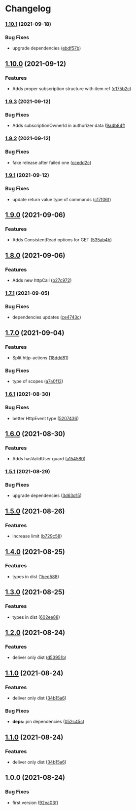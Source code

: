 # Changelog

### [1.10.1](https://www.github.com/Toaztr/commons/compare/v1.10.0...v1.10.1) (2021-09-18)


### Bug Fixes

* upgrade dependencies ([ebdf57b](https://www.github.com/Toaztr/commons/commit/ebdf57b9bb97ea8238bc5183576825ed8fcecadb))

## [1.10.0](https://www.github.com/Toaztr/commons/compare/v1.9.3...v1.10.0) (2021-09-12)


### Features

* Adds proper subscription structure with item ref ([c175b2c](https://www.github.com/Toaztr/commons/commit/c175b2ccb2ea2de7e20fc378d5391475d18c0948))

### [1.9.3](https://www.github.com/Toaztr/commons/compare/v1.9.2...v1.9.3) (2021-09-12)


### Bug Fixes

* Adds subscriptionOwnerId in authorizer data ([9a4b84f](https://www.github.com/Toaztr/commons/commit/9a4b84f729b8ed65d5c6f898d23b1eb47a9819ae))

### [1.9.2](https://www.github.com/Toaztr/commons/compare/v1.9.1...v1.9.2) (2021-09-12)


### Bug Fixes

* fake release after failed one ([ccedd2c](https://www.github.com/Toaztr/commons/commit/ccedd2c372f9338a4134672509a8ebb638dbbe24))

### [1.9.1](https://www.github.com/Toaztr/commons/compare/v1.9.0...v1.9.1) (2021-09-12)


### Bug Fixes

* update return value type of commands ([c17f06f](https://www.github.com/Toaztr/commons/commit/c17f06f0482a6989422de252d836d7f541bb82e3))

## [1.9.0](https://www.github.com/Toaztr/commons/compare/v1.8.0...v1.9.0) (2021-09-06)


### Features

* Adds ConsistentRead options for GET ([535ab4b](https://www.github.com/Toaztr/commons/commit/535ab4ba8ea6b2c8fa99276ffefbfbdce06f6aac))

## [1.8.0](https://www.github.com/Toaztr/commons/compare/v1.7.1...v1.8.0) (2021-09-06)


### Features

* Adds new httpCall ([b27c972](https://www.github.com/Toaztr/commons/commit/b27c9725a4321da56d211a3aa1be44bd89ccb339))

### [1.7.1](https://www.github.com/Toaztr/commons/compare/v1.7.0...v1.7.1) (2021-09-05)


### Bug Fixes

* dependencies updates ([ce4743c](https://www.github.com/Toaztr/commons/commit/ce4743c528458ef7c023670c38f6a77f0d039a2f))

## [1.7.0](https://www.github.com/Toaztr/commons/compare/v1.6.1...v1.7.0) (2021-09-04)


### Features

* Split http-actions ([18ddd81](https://www.github.com/Toaztr/commons/commit/18ddd81942bff03b799ca0e41b6b1afef5057e6d))


### Bug Fixes

* type of scopes ([a7a0f13](https://www.github.com/Toaztr/commons/commit/a7a0f1384004a36f6f30312c97af9a9d545aed55))

### [1.6.1](https://www.github.com/Toaztr/commons/compare/v1.6.0...v1.6.1) (2021-08-30)


### Bug Fixes

* better HttpEvent type ([5207436](https://www.github.com/Toaztr/commons/commit/5207436d36c92475deff0c0d89372db56629bf36))

## [1.6.0](https://www.github.com/Toaztr/commons/compare/v1.5.1...v1.6.0) (2021-08-30)


### Features

* Adds hasValidUser guard ([a154580](https://www.github.com/Toaztr/commons/commit/a1545805c52c9e2a7970067d8f074fef21084a06))

### [1.5.1](https://www.github.com/Toaztr/commons/compare/v1.5.0...v1.5.1) (2021-08-29)


### Bug Fixes

* upgrade dependencies ([3d63d15](https://www.github.com/Toaztr/commons/commit/3d63d154263dea189d1e44fe399d14bd8d4c860f))

## [1.5.0](https://www.github.com/Toaztr/commons/compare/v1.4.0...v1.5.0) (2021-08-26)


### Features

* increase limit ([b729c58](https://www.github.com/Toaztr/commons/commit/b729c5815bf6e60c8e3127acf388ea6eec4f3594))

## [1.4.0](https://www.github.com/Toaztr/commons/compare/v1.3.0...v1.4.0) (2021-08-25)


### Features

* types in dist ([1bed588](https://www.github.com/Toaztr/commons/commit/1bed5888b3ba4c9a704659bd55f4249f9721ac6f))

## [1.3.0](https://www.github.com/Toaztr/commons/compare/v1.2.0...v1.3.0) (2021-08-25)


### Features

* types in dist ([602ee88](https://www.github.com/Toaztr/commons/commit/602ee88ce1452275afed3cb2fa3e70c153ea89ff))

## [1.2.0](https://www.github.com/Toaztr/commons/compare/v1.1.0...v1.2.0) (2021-08-24)


### Features

* deliver only dist ([d53951b](https://www.github.com/Toaztr/commons/commit/d53951bc4ad063b610e40b3d5e53c29f78704650))

## [1.1.0](https://www.github.com/Toaztr/commons/compare/v1.0.0...v1.1.0) (2021-08-24)


### Features

* deliver only dist ([34b15a6](https://www.github.com/Toaztr/commons/commit/34b15a6fcbaed57465bbe100a1d6c9b522a165b9))


### Bug Fixes

* **deps:** pin dependencies ([052c45c](https://www.github.com/Toaztr/commons/commit/052c45cfd39c1532921e815f885585b463dd7e24))

## [1.1.0](https://www.github.com/Toaztr/commons/compare/v1.0.0...v1.1.0) (2021-08-24)


### Features

* deliver only dist ([34b15a6](https://www.github.com/Toaztr/commons/commit/34b15a6fcbaed57465bbe100a1d6c9b522a165b9))

## 1.0.0 (2021-08-24)


### Bug Fixes

* first version ([92ea03f](https://www.github.com/Toaztr/commons/commit/92ea03fb4dd1588f87d393538878d10fd0824ff4))
